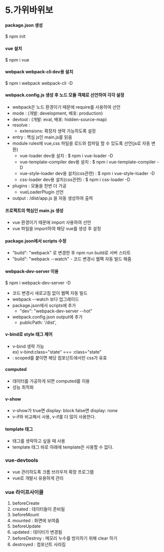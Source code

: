# 5.가위바위보

#### package.json 생성
$ npm init  
  
#### vue 설치
$ npm i vue  
  
#### webpack webpack-cli dev용 설치
$ npm i webpack webpack-cli -D  
  
#### webpack.config.js 생성 후 노드 모듈 객체로 선언하여 각각 설정
- webpack은 노드 환경이기 때문에 require를 사용하여 선언  
- mode : (개발: development, 배포: production)  
- devtool : (개발: eval, 배포: hidden-source-map)  
- resolve :  
    - extensions: 확장자 생략 가능하도록 설정  
- entry : 핵심 js인 main.js를 읽음  
- module rules에 vue,css 파일을 로드와 컴파일 할 수 있도록 선언(js로 자동 변환)  
    - vue-loader dev용 설치 : $ npm i vue-loader -D  
    - vue-template-compiler dev용 설치 : $ npm i vue-template-compiler -D  
    - vue-style-loader dev용 설치(css관련) : $ npm i vue-style-loader -D  
    - css-loader dev용 설치(css관련) : $ npm i css-loader -D  
- plugins : 모듈을 한번 더 가공  
    - vueLoaderPlugin 선언  
- output : /dist/app.js 을 자동 생성하여 출력  
  
#### 프로젝트의 핵심인 main.js 생성
- vue 환경이기 때문에 import 사용하여 선언  
- vue 파일을 import하여 해당 vue를 생성 후 설정  
  
#### package.json에서 scripts 수정
- "build": "webpack" 로 변경한 후 npm run build로 서버 스타트  
- "build": "webpack --watch"  -  코드 변경시 웹팩 자동 빌드 해줌  

#### webpack-dev-server 이용
$ npm i webpack-dev-server -D  
- 코드 변경시 새로고침 없이 웹팩 자동 빌드  
- webpack --watch 보다 업그레이드 
- package.json에서 scripts에 추가  
    - "dev": "webpack-dev-server --hot"  
- webpack.config.json output에 추가  
    - publicPath: '/dist',  

#### v-bind로 style 태그 제어
- v-bind 생략 가능  
ex) v-bind:class="state"  ===  :class="state"  
- <style scoped></style> : scoped를 붙이면 해당 컴포넌트에서만 css가 유효  
  
#### computed
- 데이터를 가공하게 되면 computed를 이용  
- 성능 최적화  

#### v-show  
- v-show가 true면 display: block false면 display: none  
- v-if와 비교해서 사용, v-if를 더 많이 사용한다.

#### template 태그
- 태그를 생략하고 싶을 때 사용
- template 태그 바로 아래에 template은 사용할 수 없다.
  
  
### vue-devtools  
- vue 관리하도록 크롬 브라우저 확장 프로그램  
- vue로 개발시 유용하게 관리  

### vue 라이프사이클
1. beforeCreate
2. created : 데이터들이 준비됨  
3. beforeMount
4. mounted : 화면에 보여줌  
5. beforeUpdate
6. updated : 데이터가 변경됨  
7. beforeDestroy : 메모리 누수를 방지하기 위해 clear 하기
8. destroyed : 컴포넌트 사라짐  